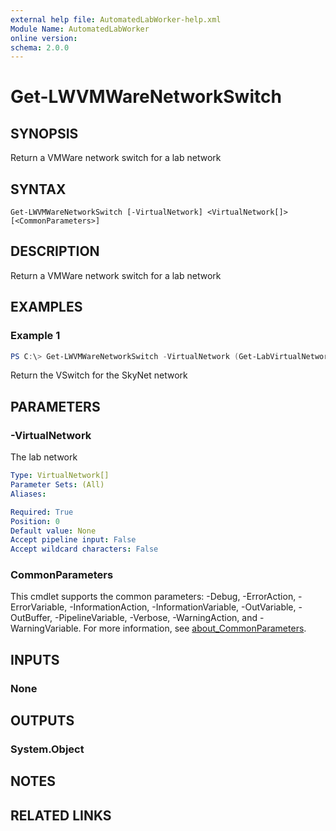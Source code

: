 ```yaml
---
external help file: AutomatedLabWorker-help.xml
Module Name: AutomatedLabWorker
online version:
schema: 2.0.0
---
```


# Get-LWVMWareNetworkSwitch

## SYNOPSIS
Return a VMWare network switch for a lab network

## SYNTAX

```
Get-LWVMWareNetworkSwitch [-VirtualNetwork] <VirtualNetwork[]> [<CommonParameters>]
```

## DESCRIPTION
Return a VMWare network switch for a lab network

## EXAMPLES

### Example 1
```powershell
PS C:\> Get-LWVMWareNetworkSwitch -VirtualNetwork (Get-LabVirtualNetworkDefinition -Name SkyNet)
```

Return the VSwitch for the SkyNet network

## PARAMETERS

### -VirtualNetwork
The lab network

```yaml
Type: VirtualNetwork[]
Parameter Sets: (All)
Aliases:

Required: True
Position: 0
Default value: None
Accept pipeline input: False
Accept wildcard characters: False
```

### CommonParameters
This cmdlet supports the common parameters: -Debug, -ErrorAction, -ErrorVariable, -InformationAction, -InformationVariable, -OutVariable, -OutBuffer, -PipelineVariable, -Verbose, -WarningAction, and -WarningVariable. For more information, see [about_CommonParameters](http://go.microsoft.com/fwlink/?LinkID=113216).

## INPUTS

### None
## OUTPUTS

### System.Object
## NOTES

## RELATED LINKS

